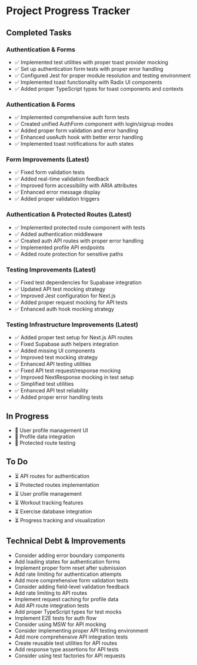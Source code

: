 # Project Progress Tracker

## Completed Tasks

### Authentication & Forms
- ✅ Implemented test utilities with proper toast provider mocking
- ✅ Set up authentication form tests with proper error handling
- ✅ Configured Jest for proper module resolution and testing environment
- ✅ Implemented toast functionality with Radix UI components
- ✅ Added proper TypeScript types for toast components and contexts

### Authentication & Forms
- ✅ Implemented comprehensive auth form tests
- ✅ Created unified AuthForm component with login/signup modes
- ✅ Added proper form validation and error handling
- ✅ Enhanced useAuth hook with better error handling
- ✅ Implemented toast notifications for auth states

### Form Improvements (Latest)
- ✅ Fixed form validation tests
- ✅ Added real-time validation feedback
- ✅ Improved form accessibility with ARIA attributes
- ✅ Enhanced error message display
- ✅ Added proper validation triggers

### Authentication & Protected Routes (Latest)
- ✅ Implemented protected route component with tests
- ✅ Added authentication middleware
- ✅ Created auth API routes with proper error handling
- ✅ Implemented profile API endpoints
- ✅ Added route protection for sensitive paths

### Testing Improvements (Latest)
- ✅ Fixed test dependencies for Supabase integration
- ✅ Updated API test mocking strategy
- ✅ Improved Jest configuration for Next.js
- ✅ Added proper request mocking for API tests
- ✅ Enhanced auth hook mocking strategy

### Testing Infrastructure Improvements (Latest)
- ✅ Added proper test setup for Next.js API routes
- ✅ Fixed Supabase auth helpers integration
- ✅ Added missing UI components
- ✅ Improved test mocking strategy
- ✅ Enhanced API testing utilities
- ✅ Fixed API test request/response mocking
- ✅ Improved NextResponse mocking in test setup
- ✅ Simplified test utilities
- ✅ Enhanced API test reliability
- ✅ Added proper error handling tests

## In Progress
- 🔄 User profile management UI
- 🔄 Profile data integration
- 🔄 Protected route testing

## To Do
- ⏳ API routes for authentication
- ⏳ Protected routes implementation
- ⏳ User profile management
- ⏳ Workout tracking features
- ⏳ Exercise database integration
- ⏳ Progress tracking and visualization

## Technical Debt & Improvements
- Consider adding error boundary components
- Add loading states for authentication forms
- Implement proper form reset after submission
- Add rate limiting for authentication attempts
- Add more comprehensive form validation tests
- Consider adding field-level validation feedback
- Add rate limiting to API routes
- Implement request caching for profile data
- Add API route integration tests
- Add proper TypeScript types for test mocks
- Implement E2E tests for auth flow
- Consider using MSW for API mocking
- Consider implementing proper API testing environment
- Add more comprehensive API integration tests
- Create reusable test utilities for API routes
- Add response type assertions for API tests
- Consider using test factories for API requests
